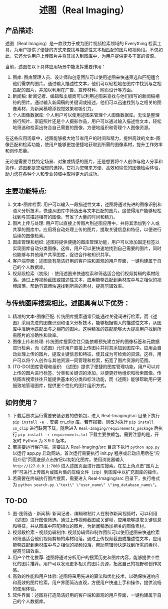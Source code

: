 <h1 align='center'> 述图（Real Imaging） </h1>

## 产品描述:
述图（Real Imaging）是一款致力于成为图片视频检索领域的 Everything 检索工具，为用户提供了便捷的方式来查找与描述性文本相匹配的图片和视频段。不仅如此，它还允许用户上传图片并将其加入到图库中，为用户提供更多丰富的资源。

当前，述图在以下具体应用场景中能发挥重要作用：

1. 图库: 图库管理人员、设计师和创意团队可以使用述图来快速筛选和匹配适合他们需求的图片。通过输入描述性文本，他们可以轻松地在图库中找到与之相匹配的图片，并加以利用在广告、宣传材料、网页设计等方面。
2. 新闻稿: 新闻记者、编辑和出版商可以利用述图来查找与他们撰写的新闻稿相符的图片。通过输入新闻稿的关键词或描述，他们可以迅速找到与之相关的图像素材，为新闻稿增添视觉效果和吸引力。
3. 个人图像数据库: 个人用户可以使用述图来管理个人图像数据库。无论是整理旅行照片、家庭照片还是个人摄影作品，用户可以通过输入描述性文本，轻松地筛选和检索出符合自己需要的图像，方便地组织和管理个人图像资源。

在这些应用场景中，述图能够极大地节省用户的时间和精力，提供高效的文本-图像匹配和检索功能，使用户能够更加便捷地获取到所需的图像素材，提升工作效率和创作质量。

无论是需要寻找特定场景、对象或情感的图片，还是想要将个人创作与他人分享和协作，述图都是您理想的选择。它将为您带来方便、高效和愉悦的图像检索体验，助力您在各种个人和专业领域中取得更大的成功。

## 主要功能特点:
1. 文本-图库检索: 用户可以输入一段描述性文本，述图将通过先进的图像识别和语义分析技术，快速从图库中筛选出与文本匹配的图片。这使得用户能够轻松找到与其描述相符的图像，节省了大量的时间和精力。
2. 图片上传与处理: 用户可以直接上传图片到述图应用中，并将其添加到个人或共享的图库中。应用将自动处理上传的图片，提取关键信息和特征，以便进行后续的图像检索。
3. 图库管理和组织: 述图将提供便捷的图库管理功能，用户可以添加固定标签以实现图库自动分类图像。这样，用户可以更快速地找到自己需要的图片，同时也能够与其他用户共享图库，促进合作和知识共享。
4. 客户端界面：述图具有简洁好用的客户端和直观的用户界面，一键构建属于自己的个人数据库。
5. 视频段检索（初级）: 使用述图来快速检索和筛选适合他们视频剪辑的素材段落。通过上传视频截图或描述性文本，应用能够匹配到素材库中与之相似的视频段落，帮助剪辑师快速找到所需的素材，提高剪辑效率。

## 与传统图库搜索相比，述图具有以下优势：

1. 精准的文本-图像匹配: 传统图库搜索通常只能通过关键词进行检索，而《述图》采用先进的图像识别和语义分析技术，能够根据输入的描述性文本，从图库中准确地匹配出与之相符的图片。这种精准的匹配能够大大提高用户找到所需图片的准确性和效率。
2. 图像上传和处理: 传统图库搜索往往只能依赖预先建立好的图像标签和元数据进行检索，而《述图》允许用户直接上传图片并将其添加到图库中。应用会自动处理上传的图片，提取关键信息和特征，使其成为可检索的资源。这样，用户可以将个人创作与其他资源一同管理和检索，拓宽了图片资源的范围。
3. (TO-DO)图库管理和组织: 《述图》提供了便捷的图库管理功能，用户可以对上传的图片进行标签、分类和关键词的添加，以便更好地组织和检索图像。传统图库搜索往往只能提供基本的分类和标注功能，而《述图》能够帮助用户更细致地管理图库，提供更个性化的图片组织方式。

## 如何使用？
1. 下载后首次运行需要安装必要的依赖包，进入 Real-Imaging/src 目录下执行 `pip install -e .` 安装 cn_clip 库，若有报错，则改为执行 `pip install cn_clip` 进行联网下载。随后进入 `Real-Imaging/requirements_package` 后执行 `pip install -r requirements.txt` 下载主要依赖包。需要注意的是，开发时 Python 为 3.9.0 版本。
2. 若需要运行客户端，需要进入 Real-Imaging/src 目录下执行 `python app.py` 以运行 app.py 启动网站。首次运行需要执行 init.py 程序或启动应用后在“应用介绍”页面底部点击按钮以初始化图库。使用浏览器输入 `http://127.0.0.1:7860` 进入述图页面进行图库搜索。在左上角点击“图片上传”可进行上传图片或图片集的压缩文件（zip）到图库中以扩充图库的操作。
3. 若需要在终端执行图片搜索，需要进入 Real-Imaging/src 目录下，执行格式为 `python search.py \"text\" \"user_name\" \"img_database_name\"`。

## TO-DO
1. 图-图筛选 - 新闻稿: 新闻记者、编辑和制片人在制作新闻视频时，可以利用《述图》进行图像筛选。通过上传视频截图或关键帧，应用能够提取关键信息和特征，并从图库中匹配相似的图片，为新闻稿添加相关的图像素材。
2. 视频段检索 - 视频剪辑制作: 视频剪辑师和制作团队可以使用述图来快速检索和筛选适合他们视频剪辑的素材段落。通过上传视频截图或描述性文本，应用能够匹配到素材库中与之相似的视频段落，帮助剪辑师快速找到所需的素材，提高剪辑效率。
3. 用户个性化推荐: 述图将通过分析用户的搜索历史和图库内容，能够提供个性化的图片推荐。用户可以发现更多相关的图片资源，拓宽自己的视野和创作灵感。
4. 高效的性能和用户体验: 述图将采用先进的算法和优化技术，以确保快速响应和高效的图片检索。用户界面简洁直观，方便用户快速上手和操作，提供流畅的使用体验。
5. 软件界面：述图将打造简洁好用的客户端和直观的用户界面，一键构建属于自己的个人数据库。